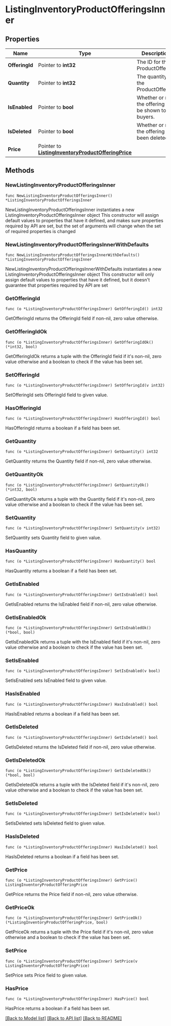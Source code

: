 # ListingInventoryProductOfferingsInner

## Properties

Name | Type | Description | Notes
------------ | ------------- | ------------- | -------------
**OfferingId** | Pointer to **int32** | The ID for the ProductOffering | [optional] 
**Quantity** | Pointer to **int32** | The quantity the ProductOffering | [optional] 
**IsEnabled** | Pointer to **bool** | Whether or not the offering can be shown to buyers. | [optional] 
**IsDeleted** | Pointer to **bool** | Whether or not the offering has been deleted. | [optional] 
**Price** | Pointer to [**ListingInventoryProductOfferingPrice**](ListingInventoryProductOfferingPrice.md) |  | [optional] 

## Methods

### NewListingInventoryProductOfferingsInner

`func NewListingInventoryProductOfferingsInner() *ListingInventoryProductOfferingsInner`

NewListingInventoryProductOfferingsInner instantiates a new ListingInventoryProductOfferingsInner object
This constructor will assign default values to properties that have it defined,
and makes sure properties required by API are set, but the set of arguments
will change when the set of required properties is changed

### NewListingInventoryProductOfferingsInnerWithDefaults

`func NewListingInventoryProductOfferingsInnerWithDefaults() *ListingInventoryProductOfferingsInner`

NewListingInventoryProductOfferingsInnerWithDefaults instantiates a new ListingInventoryProductOfferingsInner object
This constructor will only assign default values to properties that have it defined,
but it doesn't guarantee that properties required by API are set

### GetOfferingId

`func (o *ListingInventoryProductOfferingsInner) GetOfferingId() int32`

GetOfferingId returns the OfferingId field if non-nil, zero value otherwise.

### GetOfferingIdOk

`func (o *ListingInventoryProductOfferingsInner) GetOfferingIdOk() (*int32, bool)`

GetOfferingIdOk returns a tuple with the OfferingId field if it's non-nil, zero value otherwise
and a boolean to check if the value has been set.

### SetOfferingId

`func (o *ListingInventoryProductOfferingsInner) SetOfferingId(v int32)`

SetOfferingId sets OfferingId field to given value.

### HasOfferingId

`func (o *ListingInventoryProductOfferingsInner) HasOfferingId() bool`

HasOfferingId returns a boolean if a field has been set.

### GetQuantity

`func (o *ListingInventoryProductOfferingsInner) GetQuantity() int32`

GetQuantity returns the Quantity field if non-nil, zero value otherwise.

### GetQuantityOk

`func (o *ListingInventoryProductOfferingsInner) GetQuantityOk() (*int32, bool)`

GetQuantityOk returns a tuple with the Quantity field if it's non-nil, zero value otherwise
and a boolean to check if the value has been set.

### SetQuantity

`func (o *ListingInventoryProductOfferingsInner) SetQuantity(v int32)`

SetQuantity sets Quantity field to given value.

### HasQuantity

`func (o *ListingInventoryProductOfferingsInner) HasQuantity() bool`

HasQuantity returns a boolean if a field has been set.

### GetIsEnabled

`func (o *ListingInventoryProductOfferingsInner) GetIsEnabled() bool`

GetIsEnabled returns the IsEnabled field if non-nil, zero value otherwise.

### GetIsEnabledOk

`func (o *ListingInventoryProductOfferingsInner) GetIsEnabledOk() (*bool, bool)`

GetIsEnabledOk returns a tuple with the IsEnabled field if it's non-nil, zero value otherwise
and a boolean to check if the value has been set.

### SetIsEnabled

`func (o *ListingInventoryProductOfferingsInner) SetIsEnabled(v bool)`

SetIsEnabled sets IsEnabled field to given value.

### HasIsEnabled

`func (o *ListingInventoryProductOfferingsInner) HasIsEnabled() bool`

HasIsEnabled returns a boolean if a field has been set.

### GetIsDeleted

`func (o *ListingInventoryProductOfferingsInner) GetIsDeleted() bool`

GetIsDeleted returns the IsDeleted field if non-nil, zero value otherwise.

### GetIsDeletedOk

`func (o *ListingInventoryProductOfferingsInner) GetIsDeletedOk() (*bool, bool)`

GetIsDeletedOk returns a tuple with the IsDeleted field if it's non-nil, zero value otherwise
and a boolean to check if the value has been set.

### SetIsDeleted

`func (o *ListingInventoryProductOfferingsInner) SetIsDeleted(v bool)`

SetIsDeleted sets IsDeleted field to given value.

### HasIsDeleted

`func (o *ListingInventoryProductOfferingsInner) HasIsDeleted() bool`

HasIsDeleted returns a boolean if a field has been set.

### GetPrice

`func (o *ListingInventoryProductOfferingsInner) GetPrice() ListingInventoryProductOfferingPrice`

GetPrice returns the Price field if non-nil, zero value otherwise.

### GetPriceOk

`func (o *ListingInventoryProductOfferingsInner) GetPriceOk() (*ListingInventoryProductOfferingPrice, bool)`

GetPriceOk returns a tuple with the Price field if it's non-nil, zero value otherwise
and a boolean to check if the value has been set.

### SetPrice

`func (o *ListingInventoryProductOfferingsInner) SetPrice(v ListingInventoryProductOfferingPrice)`

SetPrice sets Price field to given value.

### HasPrice

`func (o *ListingInventoryProductOfferingsInner) HasPrice() bool`

HasPrice returns a boolean if a field has been set.


[[Back to Model list]](../README.md#documentation-for-models) [[Back to API list]](../README.md#documentation-for-api-endpoints) [[Back to README]](../README.md)



